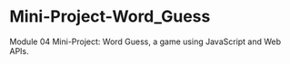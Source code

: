 # Mini-Project-Word_Guess
Module 04 Mini-Project: Word Guess,  a game using JavaScript and Web APIs.

